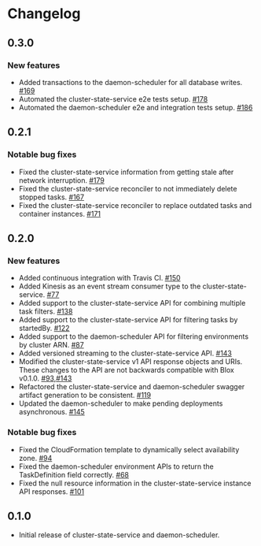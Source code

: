 # Changelog

## 0.3.0

### New features
* Added transactions to the daemon-scheduler for all database writes. [#169](https://github.com/blox/blox/pull/169)
* Automated the cluster-state-service e2e tests setup. [#178](https://github.com/blox/blox/pull/178)
* Automated the daemon-scheduler e2e and integration tests setup. [#186](https://github.com/blox/blox/pull/186)

## 0.2.1

### Notable bug fixes
* Fixed the cluster-state-service information from getting stale after network interruption. [#179](https://github.com/blox/blox/pull/179)
* Fixed the cluster-state-service reconciler to not immediately delete stopped tasks. [#167](https://github.com/blox/blox/pull/167)
* Fixed the cluster-state-service reconciler to replace outdated tasks and container instances. [#171](https://github.com/blox/blox/pull/171)

## 0.2.0

### New features
* Added continuous integration with Travis CI. [#150](https://github.com/blox/blox/pull/150)
* Added Kinesis as an event stream consumer type to the cluster-state-service. [#77](https://github.com/blox/blox/pull/77)
* Added support to the cluster-state-service API for combining multiple task filters. [#138](https://github.com/blox/blox/pull/138)
* Added support to the cluster-state-service API for filtering tasks by startedBy. [#122](https://github.com/blox/blox/pull/122)
* Added support to the daemon-scheduler API for filtering environments by cluster ARN. [#87](https://github.com/blox/blox/pull/87)
* Added versioned streaming to the cluster-state-service API. [#143](https://github.com/blox/blox/pull/143)
* Modified the cluster-state-service v1 API response objects and URIs. These changes to the API are not backwards compatible with Blox v0.1.0. [#93](https://github.com/blox/blox/pull/93),[#143](https://github.com/blox/blox/pull/143)
* Refactored the cluster-state-service and daemon-scheduler swagger artifact generation to be consistent. [#119](https://github.com/blox/blox/pull/119)
* Updated the daemon-scheduler to make pending deployments asynchronous. [#145](https://github.com/blox/blox/pull/145)

### Notable bug fixes
* Fixed the CloudFormation template to dynamically select availability zone. [#94](https://github.com/blox/blox/pull/94)
* Fixed the daemon-scheduler environment APIs to return the TaskDefinition field correctly. [#68](https://github.com/blox/blox/pull/68)
* Fixed the null resource information in the cluster-state-service instance API responses. [#101](https://github.com/blox/blox/pull/101)

## 0.1.0

* Initial release of cluster-state-service and daemon-scheduler.
